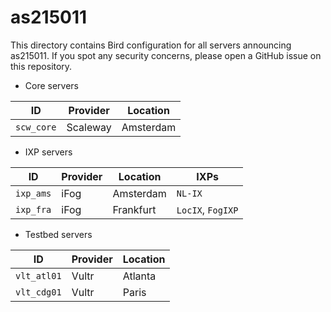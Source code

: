 # as215011

This directory contains Bird configuration for all servers announcing as215011. If you spot any security concerns, please open a GitHub issue on this repository.

* Core servers

ID          | Provider     | Location
------------| -------------|-----------
`scw_core`  | Scaleway     | Amsterdam

* IXP servers

ID         | Provider    | Location    |  IXPs
-----------| ------------|-------------|--------------------
`ixp_ams`  | iFog        | Amsterdam   | `NL-IX`
`ixp_fra`  | iFog        | Frankfurt   | `LocIX`, `FogIXP`

* Testbed servers

ID           | Provider      | Location
-------------| --------------|-----------
`vlt_atl01`  | Vultr       | Atlanta
`vlt_cdg01`  | Vultr       | Paris